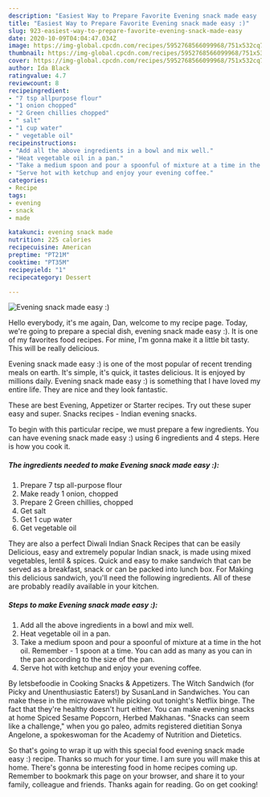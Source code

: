 ```yaml
---
description: "Easiest Way to Prepare Favorite Evening snack made easy :)"
title: "Easiest Way to Prepare Favorite Evening snack made easy :)"
slug: 923-easiest-way-to-prepare-favorite-evening-snack-made-easy
date: 2020-10-09T04:04:47.034Z
image: https://img-global.cpcdn.com/recipes/5952768566099968/751x532cq70/evening-snack-made-easy-recipe-main-photo.jpg
thumbnail: https://img-global.cpcdn.com/recipes/5952768566099968/751x532cq70/evening-snack-made-easy-recipe-main-photo.jpg
cover: https://img-global.cpcdn.com/recipes/5952768566099968/751x532cq70/evening-snack-made-easy-recipe-main-photo.jpg
author: Ida Black
ratingvalue: 4.7
reviewcount: 8
recipeingredient:
- "7 tsp allpurpose flour"
- "1 onion chopped"
- "2 Green chillies chopped"
- " salt"
- "1 cup water"
- " vegetable oil"
recipeinstructions:
- "Add all the above ingredients in a bowl and mix well."
- "Heat vegetable oil in a pan."
- "Take a medium spoon and pour a spoonful of mixture at a time in the hot oil. Remember - 1 spoon at a time. You can add as many as you can in the pan according to the size of the pan."
- "Serve hot with ketchup and enjoy your evening coffee."
categories:
- Recipe
tags:
- evening
- snack
- made

katakunci: evening snack made 
nutrition: 225 calories
recipecuisine: American
preptime: "PT21M"
cooktime: "PT35M"
recipeyield: "1"
recipecategory: Dessert

---
```



![Evening snack made easy :)](https://img-global.cpcdn.com/recipes/5952768566099968/751x532cq70/evening-snack-made-easy-recipe-main-photo.jpg)

Hello everybody, it's me again, Dan, welcome to my recipe page. Today, we're going to prepare a special dish, evening snack made easy :). It is one of my favorites food recipes. For mine, I'm gonna make it a little bit tasty. This will be really delicious.

Evening snack made easy :) is one of the most popular of recent trending meals on earth. It's simple, it's quick, it tastes delicious. It is enjoyed by millions daily. Evening snack made easy :) is something that I have loved my entire life. They are nice and they look fantastic.

These are best Evening, Appetizer or Starter recipes. Try out these super easy and super. Snacks recipes - Indian evening snacks.


To begin with this particular recipe, we must prepare a few ingredients. You can have evening snack made easy :) using 6 ingredients and 4 steps. Here is how you cook it.

<!--inarticleads1-->

##### The ingredients needed to make Evening snack made easy :):

1. Prepare 7 tsp all-purpose flour
1. Make ready 1 onion, chopped
1. Prepare 2 Green chillies, chopped
1. Get  salt
1. Get 1 cup water
1. Get  vegetable oil


They are also a perfect Diwali Indian Snack Recipes that can be easily Delicious, easy and extremely popular Indian snack, is made using mixed vegetables, lentil &amp; spices. Quick and easy to make sandwich that can be served as a breakfast, snack or can be packed into lunch box. For Making this delicious sandwich, you&#39;ll need the following ingredients. All of these are probably readily available in your kitchen. 

<!--inarticleads2-->

##### Steps to make Evening snack made easy :):

1. Add all the above ingredients in a bowl and mix well.
1. Heat vegetable oil in a pan.
1. Take a medium spoon and pour a spoonful of mixture at a time in the hot oil. Remember - 1 spoon at a time. You can add as many as you can in the pan according to the size of the pan.
1. Serve hot with ketchup and enjoy your evening coffee.


By letsbefoodie in Cooking Snacks &amp; Appetizers. The Witch Sandwich (for Picky and Unenthusiastic Eaters!) by SusanLand in Sandwiches. You can make these in the microwave while picking out tonight&#39;s Netflix binge. The fact that they&#39;re healthy doesn&#39;t hurt either. You can make evening snacks at home Spiced Sesame Popcorn, Herbed Makhanas. &#34;Snacks can seem like a challenge,&#34; when you go paleo, admits registered dietitian Sonya Angelone, a spokeswoman for the Academy of Nutrition and Dietetics. 

So that's going to wrap it up with this special food evening snack made easy :) recipe. Thanks so much for your time. I am sure you will make this at home. There's gonna be interesting food in home recipes coming up. Remember to bookmark this page on your browser, and share it to your family, colleague and friends. Thanks again for reading. Go on get cooking!
